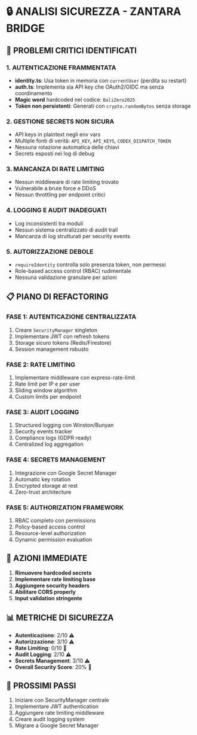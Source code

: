 # 🔒 ANALISI SICUREZZA - ZANTARA BRIDGE

## 🚨 PROBLEMI CRITICI IDENTIFICATI

### 1. **AUTENTICAZIONE FRAMMENTATA**
- **identity.ts**: Usa token in memoria con `currentUser` (perdita su restart)
- **auth.ts**: Implementa sia API key che OAuth2/OIDC ma senza coordinamento
- **Magic word** hardcoded nel codice: `BaliZero2025`
- **Token non persistenti**: Generati con `crypto.randomBytes` senza storage

### 2. **GESTIONE SECRETS NON SICURA**
- API keys in plaintext negli env vars
- Multiple fonti di verità: `API_KEY`, `API_KEYS`, `CODEX_DISPATCH_TOKEN`
- Nessuna rotazione automatica delle chiavi
- Secrets esposti nei log di debug

### 3. **MANCANZA DI RATE LIMITING**
- Nessun middleware di rate limiting trovato
- Vulnerabile a brute force e DDoS
- Nessun throttling per endpoint critici

### 4. **LOGGING E AUDIT INADEGUATI**
- Log inconsistenti tra moduli
- Nessun sistema centralizzato di audit trail
- Mancanza di log strutturati per security events

### 5. **AUTORIZZAZIONE DEBOLE**
- `requireIdentity` controlla solo presenza token, non permessi
- Role-based access control (RBAC) rudimentale
- Nessuna validazione granulare per azioni

## 📋 PIANO DI REFACTORING

### FASE 1: AUTENTICAZIONE CENTRALIZZATA
1. Creare `SecurityManager` singleton
2. Implementare JWT con refresh tokens
3. Storage sicuro tokens (Redis/Firestore)
4. Session management robusto

### FASE 2: RATE LIMITING
1. Implementare middleware con express-rate-limit
2. Rate limit per IP e per user
3. Sliding window algorithm
4. Custom limits per endpoint

### FASE 3: AUDIT LOGGING
1. Structured logging con Winston/Bunyan
2. Security events tracker
3. Compliance logs (GDPR ready)
4. Centralized log aggregation

### FASE 4: SECRETS MANAGEMENT
1. Integrazione con Google Secret Manager
2. Automatic key rotation
3. Encrypted storage at rest
4. Zero-trust architecture

### FASE 5: AUTHORIZATION FRAMEWORK
1. RBAC completo con permissions
2. Policy-based access control
3. Resource-level authorization
4. Dynamic permission evaluation

## 🔧 AZIONI IMMEDIATE

1. **Rimuovere hardcoded secrets**
2. **Implementare rate limiting base**
3. **Aggiungere security headers**
4. **Abilitare CORS properly**
5. **Input validation stringente**

## 📊 METRICHE DI SICUREZZA

- **Autenticazione**: 2/10 ⚠️
- **Autorizzazione**: 3/10 ⚠️
- **Rate Limiting**: 0/10 🔴
- **Audit Logging**: 2/10 ⚠️
- **Secrets Management**: 3/10 ⚠️
- **Overall Security Score**: 20% 🔴

## 🎯 PROSSIMI PASSI

1. Iniziare con SecurityManager centrale
2. Implementare JWT authentication
3. Aggiungere rate limiting middleware
4. Creare audit logging system
5. Migrare a Google Secret Manager